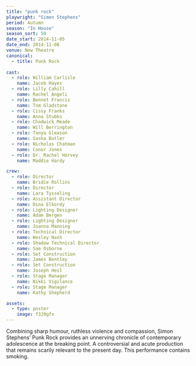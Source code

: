 ```yaml
---
title: "punk rock"
playwright: "Simon Stephens"
period: Autumn
season: "In House"
season_sort: 50
date_start: 2014-11-05
date_end: 2014-11-08
venue: New Theatre
canonical:
  - title: Punk Rock
  
cast:
  - role: William Carlisle
    name: Jacob Hayes
  - role: Lilly Cahill
    name: Rachel Angeli
  - role: Bennet Francis
    name: Tom Gladstone
  - role: Cissy Franks
    name: Anna Stubbs
  - role: Chadwick Meade
    name: Will Berrington
  - role: Tanya Gleason
    name: Sasha Butler
  - role: Nicholas Chatman
    name: Conor Jones
  - role: Dr. Rachel Harvey
    name: Maddie Hardy

crew:
  - role: Director
    name: Bridie Rollins
  - role: Director
    name: Lara Tysseling
  - role: Assistant Director
    name: Dina Elkordy
  - role: Lighting Designer
    name: Adam Bergen
  - role: Lighting Designer
    name: Joanna Manning
  - role: Technical Director
    name: Wesley Nash
  - role: Shadow Technical Director
    name: Sam Osborne
  - role: Set Construction
    name: James Bentley
  - role: Set Construction
    name: Joseph Heil
  - role: Stage Manager
    name: Nikki Vigilance
  - role: Stage Manager
    name: Kathy Shepherd

assets:
  - type: poster
    image: f3J9gfx
---
```


Combining sharp humour, ruthless violence and compassion, Simon Stephens’ Punk Rock provides an unnerving chronicle of contemporary adolescence at the breaking point. A controversial and acute production that remains scarily relevant to the present day. This performance contains smoking.
